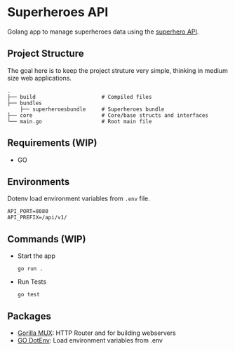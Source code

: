 # Superheroes API
Golang app to manage superheroes data using the [superhero API](https://superheroapi.com/).


## Project Structure

The goal here is to keep the project struture very simple, thinking in medium size web applications.

```
.
├── build                     # Compiled files
├── bundles
    ├── superheroesbundle     # Superheroes bundle
├── core                      # Core/base structs and interfaces
└── main.go                   # Root main file
```

## Requirements (WIP)

- GO

## Environments

Dotenv load environment variables from `.env` file.

```
API_PORT=8080
API_PREFIX=/api/v1/
```

## Commands (WIP)

- Start the app

    `go run .`

- Run Tests

    `go test`


## Packages

- [Gorilla MUX](github.com/gorilla/mux): HTTP Router and for building webservers
- [GO DotEnv](github.com/joho/godotenv): Load environment variables from .env
